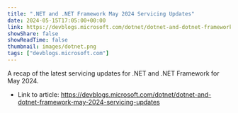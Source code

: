```yaml
---
title: ".NET and .NET Framework May 2024 Servicing Updates"
date: 2024-05-15T17:05:00+00:00
link: https://devblogs.microsoft.com/dotnet/dotnet-and-dotnet-framework-may-2024-servicing-updates
showShare: false
showReadTime: false
thumbnail: images/dotnet.png
tags: ["devblogs.microsoft.com"]
---
```

A recap of the latest servicing updates for .NET and .NET Framework for May 2024.

- Link to article: https://devblogs.microsoft.com/dotnet/dotnet-and-dotnet-framework-may-2024-servicing-updates